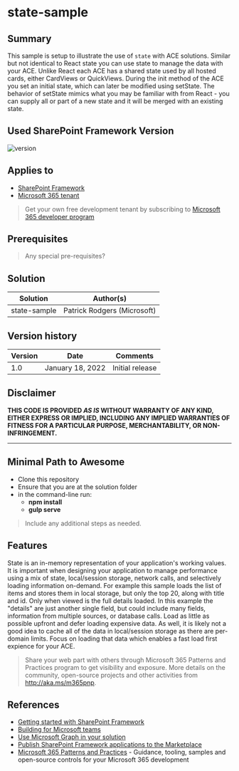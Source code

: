 # state-sample

## Summary

This sample is setup to illustrate the use of `state` with ACE solutions. Similar but not identical to React state you can use state to manage the data with your ACE. Unlike React each ACE has a shared state used by all hosted cards, either CardViews or QuickViews. During the init method of the ACE you set an initial state, which can later be modified using setState. The behavior of setState mimics what you may be familiar with from React - you can supply all or part of a new state and it will be merged with an existing state.

## Used SharePoint Framework Version

![version](https://img.shields.io/badge/version-1.13-green.svg)

## Applies to

- [SharePoint Framework](https://aka.ms/spfx)
- [Microsoft 365 tenant](https://docs.microsoft.com/en-us/sharepoint/dev/spfx/set-up-your-developer-tenant)

> Get your own free development tenant by subscribing to [Microsoft 365 developer program](http://aka.ms/o365devprogram)

## Prerequisites

> Any special pre-requisites?

## Solution

Solution|Author(s)
--------|---------
state-sample | Patrick Rodgers (Microsoft)

## Version history

Version|Date|Comments
-------|----|--------
1.0|January 18, 2022|Initial release

## Disclaimer

**THIS CODE IS PROVIDED *AS IS* WITHOUT WARRANTY OF ANY KIND, EITHER EXPRESS OR IMPLIED, INCLUDING ANY IMPLIED WARRANTIES OF FITNESS FOR A PARTICULAR PURPOSE, MERCHANTABILITY, OR NON-INFRINGEMENT.**

---

## Minimal Path to Awesome

- Clone this repository
- Ensure that you are at the solution folder
- in the command-line run:
  - **npm install**
  - **gulp serve**

> Include any additional steps as needed.

## Features

State is an in-memory representation of your application's working values. It is important when designing your application to manage performance using a mix of state, local/session storage, network calls, and selectively loading information on-demand. For example this sample loads the list of items and stores them in local storage, but only the top 20, along with title and id. Only when viewed is the full details loaded. In this example the "details" are just another single field, but could include many fields, information from multiple sources, or database calls. Load as little as possible upfront and defer loading expensive data. As well, it is likely not a good idea to cache all of the data in local/session storage as there are per-domain limits. Focus on loading that data which enables a fast load first expience for your ACE.


> Share your web part with others through Microsoft 365 Patterns and Practices program to get visibility and exposure. More details on the community, open-source projects and other activities from http://aka.ms/m365pnp.

## References

- [Getting started with SharePoint Framework](https://docs.microsoft.com/en-us/sharepoint/dev/spfx/set-up-your-developer-tenant)
- [Building for Microsoft teams](https://docs.microsoft.com/en-us/sharepoint/dev/spfx/build-for-teams-overview)
- [Use Microsoft Graph in your solution](https://docs.microsoft.com/en-us/sharepoint/dev/spfx/web-parts/get-started/using-microsoft-graph-apis)
- [Publish SharePoint Framework applications to the Marketplace](https://docs.microsoft.com/en-us/sharepoint/dev/spfx/publish-to-marketplace-overview)
- [Microsoft 365 Patterns and Practices](https://aka.ms/m365pnp) - Guidance, tooling, samples and open-source controls for your Microsoft 365 development